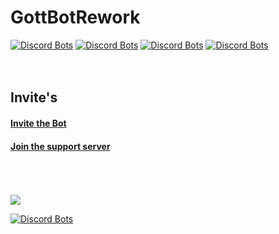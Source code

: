 # GottBotRework

[![Discord Bots](https://discordbots.org/api/widget/status/407189087649398795.svg)](https://discordbots.org/bot/407189087649398795)  [![Discord Bots](https://discordbots.org/api/widget/servers/407189087649398795.svg)](https://discordbots.org/bot/407189087649398795)  [![Discord Bots](https://discordbots.org/api/widget/upvotes/407189087649398795.svg)](https://discordbots.org/bot/407189087649398795)  [![Discord Bots](https://discordbots.org/api/widget/lib/407189087649398795.svg)](https://discordbots.org/bot/407189087649398795)
<br>
<br>
<br>
## Invite's
#### <a href="https://discordapp.com/oauth2/authorize?client_id=407189087649398795&scope=bot&permissions=1008204887">Invite the Bot</a>
#### <a href="https://disco.gg/bbn">Join the support server</a>

<br>
<br>
<br>
<a href="https://botsfordiscord.com/bot/407189087649398795"><img src="https://botsfordiscord.com/api/v1/bots/407189087649398795/embed.png"/></a> 
<br>

[![Discord Bots](https://discordbots.org/api/widget/407189087649398795.svg)](https://discordbots.org/bot/407189087649398795)
